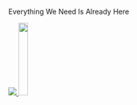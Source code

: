 Everything We Need Is Already Here
<table>
  <tr style="height: 200px; width: 300px;">
    <a href="https://github.com/unkn0w7n" target="blank">
      <img src="https://streak-stats.demolab.com/?user=unkn0w7n"/>
    </a>
  </tr>
  <tr style="height: 200px; width: 300px;">
    <a href="https://github.com/unkn0w7n" target="blank">
      <img width="19.25%" height="19.25%" src="https://github.com/drknzz/GitHub-Achievements/blob/main/Media/Badges/Pull-Shark/GIF/PullShark_Animated.gif"/>
    </a>
  </tr>
</table>
<!---
unkn0w7n/unkn0w7n is a ✨ special ✨ repository because its `README.md` (this file) appears on your GitHub profile.
You can click the Preview link to take a look at your changes.
  <tr align="center">
    <a href="https://github.com/unkn0w7n" target="blank">
      <img src="https://github-readme-stats.vercel.app/api?username=unkn0w7n&show_icons=true"/>
    </a>
  </tr>
--->
